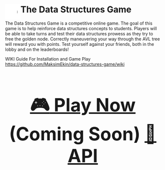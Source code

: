 <h1><img align="left" width="50" height="50" src="img/graph.gif">The Data Structures Game</h1>

The Data Structures Game is a competitive online game. The goal of this game is to help reinforce data structures concepts to students. Players will be able to take turns and test their data structures prowess as they try to free the golden node. Correctly maneuvering your way through the AVL tree will reward you with points. Test yourself against your friends, both in the lobby and on the leaderboards!

WIKI Guide For Installation and Game Play
https://github.com/MaksimEkin/data-structures-game/wiki


<div align="center", style="font-size: 50px">

### [:video_game: Play Now](https://data-structures-game.herokuapp.com) (Coming Soon) [:space_invader: API](https://data-structures-game.herokuapp.com/game_board/api)

</div>